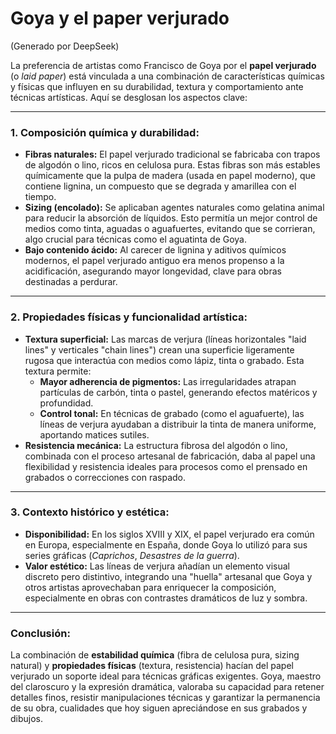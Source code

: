 # Goya y el paper verjurado

(Generado por DeepSeek)

La preferencia de artistas como Francisco de Goya por el **papel verjurado** (o *laid paper*) está vinculada a una combinación de características químicas y físicas que influyen en su durabilidad, textura y comportamiento ante técnicas artísticas. Aquí se desglosan los aspectos clave:

---

### **1. Composición química y durabilidad:**
   - **Fibras naturales:** El papel verjurado tradicional se fabricaba con trapos de algodón o lino, ricos en celulosa pura. Estas fibras son más estables químicamente que la pulpa de madera (usada en papel moderno), que contiene lignina, un compuesto que se degrada y amarillea con el tiempo.  
   - **Sizing (encolado):** Se aplicaban agentes naturales como gelatina animal para reducir la absorción de líquidos. Esto permitía un mejor control de medios como tinta, aguadas o aguafuertes, evitando que se corrieran, algo crucial para técnicas como el aguatinta de Goya.  
   - **Bajo contenido ácido:** Al carecer de lignina y aditivos químicos modernos, el papel verjurado antiguo era menos propenso a la acidificación, asegurando mayor longevidad, clave para obras destinadas a perdurar.

---

### **2. Propiedades físicas y funcionalidad artística:**
   - **Textura superficial:** Las marcas de verjura (líneas horizontales "laid lines" y verticales "chain lines") crean una superficie ligeramente rugosa que interactúa con medios como lápiz, tinta o grabado. Esta textura permite:
     - **Mayor adherencia de pigmentos:** Las irregularidades atrapan partículas de carbón, tinta o pastel, generando efectos matéricos y profundidad.
     - **Control tonal:** En técnicas de grabado (como el aguafuerte), las líneas de verjura ayudaban a distribuir la tinta de manera uniforme, aportando matices sutiles.
   - **Resistencia mecánica:** La estructura fibrosa del algodón o lino, combinada con el proceso artesanal de fabricación, daba al papel una flexibilidad y resistencia ideales para procesos como el prensado en grabados o correcciones con raspado.

---

### **3. Contexto histórico y estética:**
   - **Disponibilidad:** En los siglos XVIII y XIX, el papel verjurado era común en Europa, especialmente en España, donde Goya lo utilizó para sus series gráficas (*Caprichos*, *Desastres de la guerra*).  
   - **Valor estético:** Las líneas de verjura añadían un elemento visual discreto pero distintivo, integrando una "huella" artesanal que Goya y otros artistas aprovechaban para enriquecer la composición, especialmente en obras con contrastes dramáticos de luz y sombra.

---

### **Conclusión:**
La combinación de **estabilidad química** (fibra de celulosa pura, sizing natural) y **propiedades físicas** (textura, resistencia) hacían del papel verjurado un soporte ideal para técnicas gráficas exigentes. Goya, maestro del claroscuro y la expresión dramática, valoraba su capacidad para retener detalles finos, resistir manipulaciones técnicas y garantizar la permanencia de su obra, cualidades que hoy siguen apreciándose en sus grabados y dibujos.
